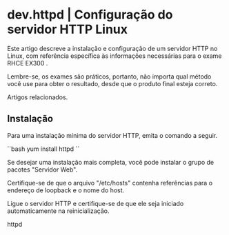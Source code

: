 # dev.httpd | Configuração do servidor HTTP Linux

Este artigo descreve a instalação e configuração de um servidor HTTP no Linux, com referência específica às informações necessárias para o exame RHCE EX300 .

Lembre-se, os exames são práticos, portanto, não importa qual método você use para obter o resultado, desde que o produto final esteja correto.


Artigos relacionados.


## Instalação

Para uma instalação mínima do servidor HTTP, emita o comando a seguir.

``bash
yum install httpd
´´

Se desejar uma instalação mais completa, você pode instalar o grupo de pacotes "Servidor Web".


Certifique-se de que o arquivo "/etc/hosts" contenha referências para o endereço de loopback e o nome do host.




Ligue o servidor HTTP e certifique-se de que ele seja iniciado automaticamente na reinicialização.



httpd
